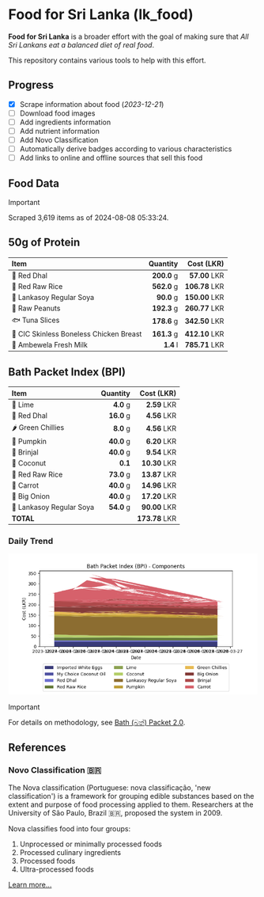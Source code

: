 # Food for Sri Lanka (lk_food)

**Food for Sri Lanka** is a broader effort with the goal of making sure that *All Sri Lankans eat a balanced diet of real food*.

This repository contains various tools to help with this effort.

## Progress

* [X] Scrape information about food (*2023-12-21*)
* [ ] Download food images
* [ ] Add ingredients information
* [ ] Add nutrient information
* [ ] Add Novo Classification
* [ ] Automatically derive badges according to various characteristics
* [ ] Add links to online and offline sources that sell this food

## Food Data

> [!IMPORTANT]
> Scraped 3,619 items as of 2024-08-08 05:33:24.

## 50g of Protein

<div id="table_protein">

Item | Quantity | Cost (LKR)
:--- | ---: | ---:
🍲 Red Dhal | **200.0** g | **57.00** LKR
🍚 Red Raw Rice | **562.0** g | **106.78** LKR
🍲 Lankasoy Regular Soya | **90.0** g | **150.00** LKR
🥜 Raw Peanuts | **192.3** g | **260.77** LKR
🐟 Tuna Slices | **178.6** g | **342.50** LKR
🍗 CIC Skinless Boneless Chicken Breast | **161.3** g | **412.10** LKR
🥛 Ambewela Fresh Milk | **1.4** l | **785.71** LKR

</div>

## Bath Packet Index (BPI)

<div id="table_bp">

Item | Quantity | Cost (LKR)
:--- | ---: | ---:
🍋 Lime | **4.0** g | **2.59** LKR
🍲 Red Dhal | **16.0** g | **4.56** LKR
🌶️ Green Chillies | **8.0** g | **4.56** LKR
🎃 Pumpkin | **40.0** g | **6.20** LKR
🍆 Brinjal | **40.0** g | **9.54** LKR
🥥 Coconut | **0.1**  | **10.30** LKR
🍚 Red Raw Rice | **73.0** g | **13.87** LKR
🥕 Carrot | **40.0** g | **14.96** LKR
🧅 Big Onion | **40.0** g | **17.20** LKR
🍲 Lankasoy Regular Soya | **54.0** g | **90.00** LKR
**TOTAL** |   | **173.78** LKR

</div>

### Daily Trend

![BPI](images/bpi.png)

> [!IMPORTANT]
> For details on methodology, see [Bath (බත්) Packet 2.0](https://medium.com/on-economics/bath-%E0%B6%B6%E0%B6%AD%E0%B7%8A-packet-2-0-f3e999c54bf5).

## References

### Novo Classification 🇧🇷

The Nova classification (Portuguese: nova classificação, 'new classification') is a framework for grouping edible substances based on the extent and purpose of food processing applied to them. Researchers at the University of São Paulo, Brazil 🇧🇷, proposed the system in 2009.

Nova classifies food into four groups:

1. Unprocessed or minimally processed foods
2. Processed culinary ingredients
3. Processed foods
4. Ultra-processed foods

[Learn more...](https://en.wikipedia.org/wiki/Nova_classification)
